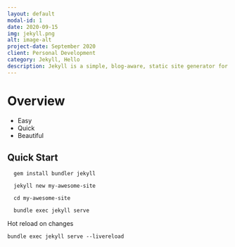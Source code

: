 ```yaml
---
layout: default
modal-id: 1
date: 2020-09-15
img: jekyll.png
alt: image-alt
project-date: September 2020
client: Personal Development
category: Jekyll, Hello
description: Jekyll is a simple, blog-aware, static site generator for personal, project, or organization sites. Written in Ruby by Tom Preston-Werner, GitHub's co-founder, it is distributed under the open source MIT license
---
```


# Overview

- Easy
- Quick
- Beautiful

## Quick Start

```terminal
  gem install bundler jekyll

  jekyll new my-awesome-site

  cd my-awesome-site

  bundle exec jekyll serve

```

Hot reload on changes

```terminal
bundle exec jekyll serve --livereload
```
